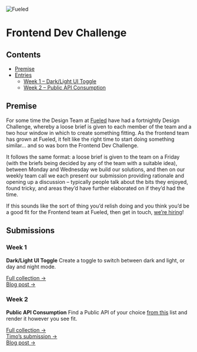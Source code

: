 ![Fueled](https://fueled.com/assets/images/logo.png)

# Frontend Dev Challenge

## Contents
- [Premise](#premise)
- [Entries](#entries)
  - [Week 1 – Dark/Light UI Toggle](#week-1)
  - [Week 2 – Public API Consumption](#week-2)

## Premise

For some time the Design Team at [Fueled](https://fueled.com) have had a fortnightly Design Challenge, whereby a loose brief is given to each member of the team and a two hour window in which to create something fitting. As the frontend team has grown at Fueled, it felt like the right time to start doing something similar… and so was born the Frontend Dev Challenge.

It follows the same format: a loose brief is given to the team on a Friday (with the briefs being decided by any of the team with a suitable idea), between Monday and Wednesday we build our solutions, and then on our weekly team call we each present our submission providing rationale and opening up a discussion – typically people talk about the bits they enjoyed, found tricky, and areas they’d have further elaborated on if they’d had the time.

If this sounds like the sort of thing you’d relish doing and you think you’d be a good fit for the Frontend team at Fueled, then get in touch, [we’re hiring](https://fueled.com/jobs)!

## Submissions

### Week 1

**Dark/Light UI Toggle** Create a toggle to switch between dark and light, or day and night mode.

[Full collection →](https://codepen.io/collection/AMojbZ/)  
[Blog post →](https://fueled.com/blog/frontend-dev-challenge-week-1/)

### Week 2

**Public API Consumption** Find a Public API of your choice [from this](https://github.com/toddmotto/public-apis/blob/master/README.md) list and render it however you see fit.

[Full collection →](https://codepen.io/collection/nWOjMd/)  
[Timo’s submission →](https://timo-jj.github.io/)  
[Blog post →](https://fueled.com/blog/frontend-dev-challenge-week-2/)
